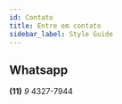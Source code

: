 ```yaml
---
id: Contato
title: Entre em contato
sidebar_label: Style Guide
---
```


## Whatsapp

**(11)** _9_ 4327-7944
